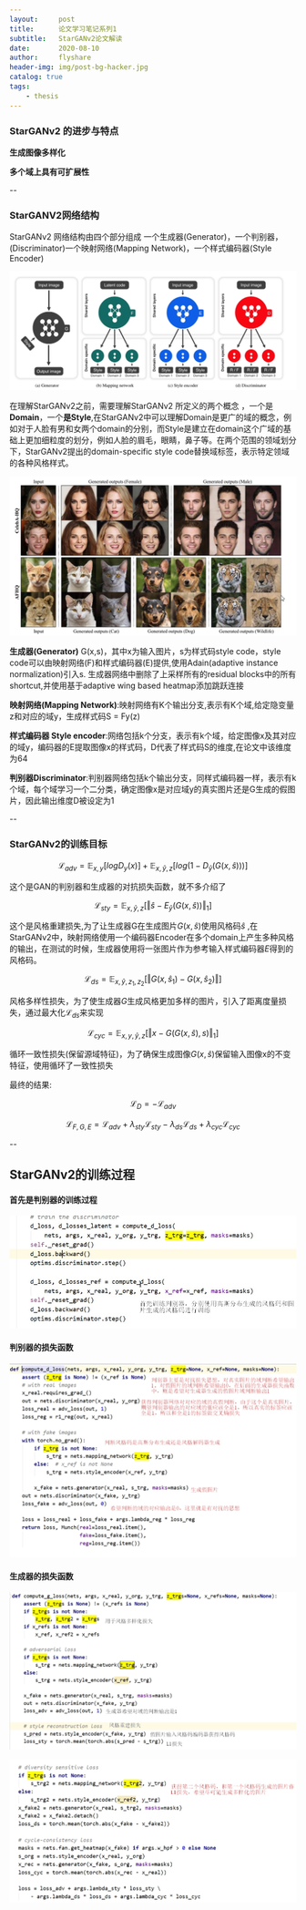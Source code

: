 ```yaml
---
layout:     post
title:      论文学习笔记系列1
subtitle:   StarGANv2论文解读
date:       2020-08-10
author:     flyshare
header-img: img/post-bg-hacker.jpg
catalog: true
tags:
    - thesis
---
```

### StarGANv2 的进步与特点

**生成图像多样化**

**多个域上具有可扩展性**

--

### StarGANV2网络结构


 StarGANv2 网络结构由四个部分组成  一个生成器(Generator)，一个判别器，(Discriminator)一个映射网络(Mapping Network)，一个样式编码器(Style Encoder)

<p align="center">
    <img src="/img/starganv2-2.jpg">
</p>
 
   
   在理解StarGANv2之前，需要理解StarGANv2 所定义的两个概念 ，一个是**Domain**，一个**是Style**,在StarGANv2中可以理解Domain是更广的域的概念，例如对于人脸有男和女两个domain的分别，而Style是建立在domain这个广域的基础上更加细粒度的划分，例如人脸的眉毛，眼睛，鼻子等。在两个范围的领域划分下，StarGANv2提出的domain-specific style code替换域标签，表示特定领域的各种风格样式。
   <p align="center">
    <img src="/img/starganv2-1.jpg">
</p>
   
   
**生成器(Generator)** G(x,s)，其中x为输入图片，s为样式码style code，style code可以由映射网络(F)和样式编码器(E)提供,使用Adain(adaptive instance normalization)引入s. 生成器网络中删除了上采样所有的residual blocks中的所有shortcut,并使用基于adaptive wing based heatmap添加跳跃连接

**映射网络(Mapping Network)**:映射网络有K个输出分支,表示有K个域,给定隐变量z和对应的域y，生成样式码S = Fy(z)

**样式编码器 Style encoder**:网络包括k个分支，表示有k个域，给定图像x及其对应的域y，编码器的E提取图像x的样式码，D代表了样式码S的维度,在论文中该维度为64

**判别器Discriminator**:判别器网络包括k个输出分支，同样式编码器一样，表示有k个域，每个域学习一个二分类，确定图像x是对应域y的真实图片还是G生成的假图片，因此输出维度D被设定为1

--

### StarGANv2的训练目标

$$
\mathcal L_{adv} = \mathbb E_{x,y}[logD_y(x)] + \mathbb E_{x, \hat y, z}[log(1-D_{\hat y}(G(x, \hat s)))]
$$

这个是GAN的判别器和生成器的对抗损失函数，就不多介绍了

$$
\mathcal L_{sty} = \mathbb E_{x, \hat{y}, z} [\Vert \hat{s} - E_{\hat{y}}(G(x, \hat{s})) \Vert_1]
$$

这个是风格重建损失,为了让生成器G在生成图片$G(x,\hat s)$使用风格码$\hat s$ ,在StarGANv2中，映射网络使用一个编码器Encoder在多个domain上产生多种风格的输出，在测试的时候，生成器使用将一张图片作为参考输入样式编码器$E$得到的风格码。

$$
\mathcal L_{ds} = \mathbb E_{x, \hat{y}, z_1, z_2}[\Vert G(x,\hat{s}_1) - G(x, \hat{s}_2) \Vert]
$$

风格多样性损失，为了使生成器$G$生成风格更加多样的图片，引入了距离度量损失，通过最大化$\mathcal L_{ds}$来实现

$$
\mathcal L_{cyc} = \mathbb E_{x, y, \hat{y},z}[\Vert x - G(G(x, \hat{s}), s) \Vert_1]
$$

循环一致性损失(保留源域特征)，为了确保生成图像$G(x,\hat s)$保留输入图像x的不变特征，使用循环了一致性损失



最终的结果:

$$
\mathcal L_D = - \mathcal L_{adv}
$$

$$
\mathcal L_{F,G,E} = \mathcal L_{adv} + \lambda_{sty} \mathcal L_{sty} - \lambda_{ds} \mathcal L_{ds} + \lambda_{cyc} \mathcal L_{cyc}
$$

--

## StarGANv2的训练过程

#### 首先是判别器的训练过程
   <p align="center">
    <img src="/img/starganv2-3.jpg">
</p>


#### 判别器的损失函数
   <p align="center">
    <img src="/img/starganv2-4.jpg">
</p>

####  生成器的损失函数

   <p align="center">
    <img src="/img/starganv2-5.jpg">
</p>


   <p align="center">
    <img src="/img/starganv2-6.jpg">
</p>





